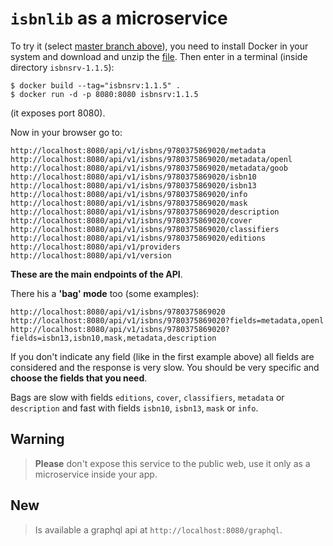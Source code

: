 `isbnlib` as a microservice
===========================



To try it (select [master branch above][2]), you need to install Docker in your system and download and unzip the [file][1]. Then enter in a terminal (inside directory `isbnsrv-1.1.5`):

```
$ docker build --tag="isbnsrv:1.1.5" .
$ docker run -d -p 8080:8080 isbnsrv:1.1.5
```

(it exposes port 8080).


Now in your browser go to:

```
http://localhost:8080/api/v1/isbns/9780375869020/metadata
http://localhost:8080/api/v1/isbns/9780375869020/metadata/openl
http://localhost:8080/api/v1/isbns/9780375869020/metadata/goob
http://localhost:8080/api/v1/isbns/9780375869020/isbn10
http://localhost:8080/api/v1/isbns/9780375869020/isbn13
http://localhost:8080/api/v1/isbns/9780375869020/info
http://localhost:8080/api/v1/isbns/9780375869020/mask
http://localhost:8080/api/v1/isbns/9780375869020/description
http://localhost:8080/api/v1/isbns/9780375869020/cover
http://localhost:8080/api/v1/isbns/9780375869020/classifiers
http://localhost:8080/api/v1/isbns/9780375869020/editions
http://localhost:8080/api/v1/providers
http://localhost:8080/api/v1/version
```

**These are the main endpoints of the API**.


There his a **'bag' mode** too (some examples):

```
http://localhost:8080/api/v1/isbns/9780375869020
http://localhost:8080/api/v1/isbns/9780375869020?fields=metadata,openl
http://localhost:8080/api/v1/isbns/9780375869020?fields=isbn13,isbn10,mask,metadata,description
```

If you don't indicate any field (like in the first example above) all fields are considered and the response is very slow. You should be very specific and **choose the fields that you need**.

Bags are slow with fields `editions`, `cover`, `classifiers`, `metadata` or `description` and fast with fields `isbn10`, `isbn13`, `mask` or `info`.


Warning
-------

>**Please** don't expose this service to the public web,
>use it only as a microservice inside your app.



New
---

>Is available a graphql api at `http://localhost:8080/graphql`.


[1]: https://github.com/xlcnd/isbnsrv/archive/v1.1.5.zip
[2]: https://github.com/xlcnd/isbnsrv/tree/master

